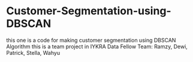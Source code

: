 # Customer-Segmentation-using-DBSCAN
this one is a code for making customer segmentation using DBSCAN Algorithm
this is a team project in IYKRA Data Fellow
Team: Ramzy, Dewi, Patrick, Stella, Wahyu
